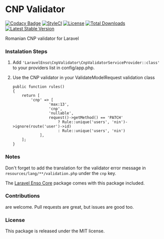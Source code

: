 <!--h-->
# CNP Validator

[![Codacy Badge](https://api.codacy.com/project/badge/Grade/1bd345b5a40144d48647bb79b0b8f91d)](https://www.codacy.com/app/laravel-enso/cnp-validator?utm_source=github.com&amp;utm_medium=referral&amp;utm_content=laravel-enso/cnp-validator&amp;utm_campaign=Badge_Grade)
[![StyleCI](https://styleci.io/repos/85675542/shield?branch=master)](https://styleci.io/repos/85675542)
[![License](https://poser.pugx.org/laravel-enso/actionlogger/license)](https://packagist.org/packages/laravel-enso/actionlogger)
[![Total Downloads](https://poser.pugx.org/laravel-enso/cnp-validator/downloads)](https://packagist.org/packages/laravel-enso/cnp-validator)
[![Latest Stable Version](https://poser.pugx.org/laravel-enso/cnp-validator/version)](https://packagist.org/packages/laravel-enso/cnp-validator)
<!--/h-->

Romanian CNP validator for Laravel

### Instalation Steps

1. Add `'LaravelEnso\CnpValidator\CnpValidatorServiceProvider::class'` to your providers list in config/app.php.

2. Use the CNP validator in your ValidateModelRequest validation class

    ```
    public function rules()
    {
        return [
            'cnp' => [
                    'max:13',
                    'cnp',
                    'nullable',
                    request()->getMethod() == 'PATCH'
                        ? Rule::unique('users', 'nin')->ignore(route('user')->id)
                        : Rule::unique('users', 'nin')
                ],
        ];
    }
    ```

### Notes

Don't forget to add the translation for the validator error message in `resources/lang/**/validation.php` under the `cnp` key.

The [Laravel Enso Core](https://github.com/laravel-enso/Core) package comes with this package included.

<!--h-->
### Contributions

are welcome. Pull requests are great, but issues are good too.

### License

This package is released under the MIT license.
<!--/h-->